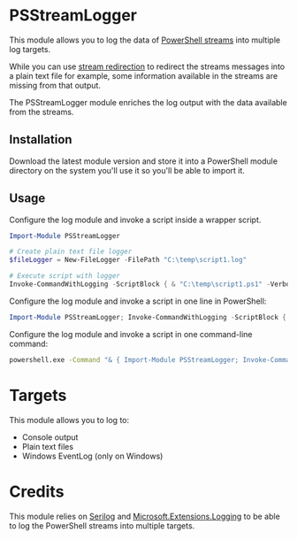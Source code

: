 # PSStreamLogger

This module allows you to log the data of [PowerShell streams](https://docs.microsoft.com/en-us/powershell/module/microsoft.powershell.core/about/about_output_streams) into multiple log targets.

While you can use [stream redirection](https://docs.microsoft.com/en-us/powershell/module/microsoft.powershell.core/about/about_redirection) to redirect the streams messages into a plain text file for example, some information available in the streams are missing from that output.

The PSStreamLogger module enriches the log output with the data available from the streams.

## Installation

Download the latest module version and store it into a PowerShell module directory on the system you'll use it so you'll be able to import it.

## Usage

Configure the log module and invoke a script inside a wrapper script.

```powershell
Import-Module PSStreamLogger

# Create plain text file logger
$fileLogger = New-FileLogger -FilePath "C:\temp\script1.log"

# Execute script with logger
Invoke-CommandWithLogging -ScriptBlock { & "C:\temp\script1.ps1" -Verbose -InformationAction Continue } -Loggers @($fileLogger)
```

Configure the log module and invoke a script in one line in PowerShell:

```powershell
Import-Module PSStreamLogger; Invoke-CommandWithLogging -ScriptBlock { & 'C:\temp\script1.ps1' -Verbose -InformationAction Continue } -Loggers @(New-FileLogger -FilePath 'C:\temp\script1.log')
```

Configure the log module and invoke a script in one command-line command:

```bash
powershell.exe -Command "& { Import-Module PSStreamLogger; Invoke-CommandWithLogging -ScriptBlock { & 'C:\temp\script1.ps1' -Verbose -InformationAction Continue } -Loggers @(New-FileLogger -FilePath 'C:\temp\script1.log') }"
```

# Targets

This module allows you to log to:

* Console output
* Plain text files
* Windows EventLog (only on Windows)

# Credits

This module relies on [Serilog](https://www.serilog.net) and [Microsoft.Extensions.Logging](https://github.com/aspnet/Logging) to be able to log the PowerShell streams into multiple targets.
